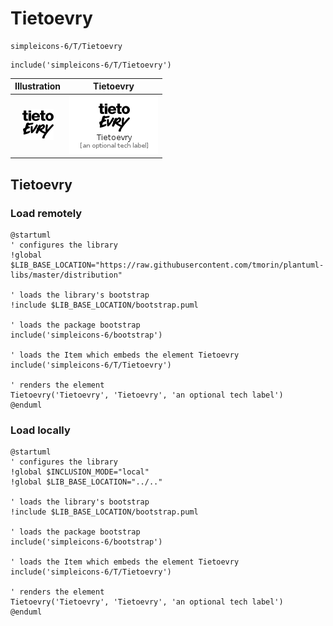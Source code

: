 # Tietoevry


```text
simpleicons-6/T/Tietoevry
```

```text
include('simpleicons-6/T/Tietoevry')
```



| Illustration | Tietoevry |
| :---: | :---: |
| ![illustration for Illustration](../../simpleicons-6/T/Tietoevry.png) | ![illustration for Tietoevry](../../simpleicons-6/T/Tietoevry.Local.png) |




## Tietoevry

### Load remotely
```plantuml
@startuml
' configures the library
!global $LIB_BASE_LOCATION="https://raw.githubusercontent.com/tmorin/plantuml-libs/master/distribution"

' loads the library's bootstrap
!include $LIB_BASE_LOCATION/bootstrap.puml

' loads the package bootstrap
include('simpleicons-6/bootstrap')

' loads the Item which embeds the element Tietoevry
include('simpleicons-6/T/Tietoevry')

' renders the element
Tietoevry('Tietoevry', 'Tietoevry', 'an optional tech label')
@enduml
```

### Load locally
```plantuml
@startuml
' configures the library
!global $INCLUSION_MODE="local"
!global $LIB_BASE_LOCATION="../.."

' loads the library's bootstrap
!include $LIB_BASE_LOCATION/bootstrap.puml

' loads the package bootstrap
include('simpleicons-6/bootstrap')

' loads the Item which embeds the element Tietoevry
include('simpleicons-6/T/Tietoevry')

' renders the element
Tietoevry('Tietoevry', 'Tietoevry', 'an optional tech label')
@enduml
```

